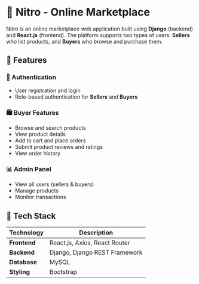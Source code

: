# 🛒 Nitro - Online Marketplace

Nitro is an online marketplace web application built using **Django** (backend) and **React.js** (frontend). The platform supports two types of users: **Sellers** who list products, and **Buyers** who browse and purchase them.

## 🚀 Features

### 🔐 Authentication
- User registration and login
- Role-based authentication for **Sellers** and **Buyers**

### 🛍️ Buyer Features
- Browse and search products
- View product details
- Add to cart and place orders
- Submit product reviews and ratings
- View order history


### 📊 Admin Panel
- View all users (sellers & buyers)
- Manage products
- Monitor transactions

## 🧱 Tech Stack

| Technology | Description |
|------------|-------------|
| **Frontend** | React.js, Axios, React Router |
| **Backend** | Django, Django REST Framework |
| **Database** | MySQL |
| **Styling** | Bootstrap |
